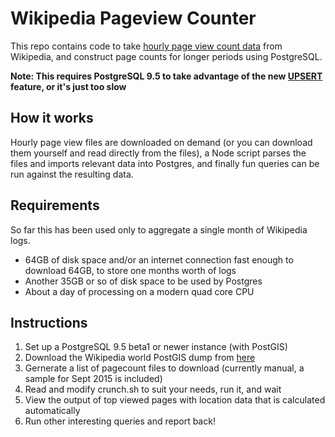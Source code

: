 # Wikipedia Pageview Counter

This repo contains code to take [hourly page view count data](https://dumps.wikimedia.org/other/pagecounts-raw/)
from Wikipedia, and construct page counts for longer periods using PostgreSQL.

**Note: This requires PostgreSQL 9.5 to take advantage of the new
[UPSERT](https://wiki.postgresql.org/wiki/UPSERT) feature, or it's just too slow**


## How it works

Hourly page view files are downloaded on demand (or you can download them yourself and read directly
from the files), a Node script parses the files and imports relevant data into Postgres, and finally
fun queries can be run against the resulting data.

## Requirements

So far this has been used only to aggregate a single month of Wikipedia logs.

* 64GB of disk space and/or an internet connection fast enough to download 64GB, to store one months
  worth of logs
* Another 35GB or so of disk space to be used by Postgres
* About a day of processing on a modern quad core CPU

## Instructions

1. Set up a PostgreSQL 9.5 beta1 or newer instance (with PostGIS)
2. Download the Wikipedia world PostGIS dump from
[here](https://de.wikipedia.org/wiki/Wikipedia:WikiProjekt_Georeferenzierung/Hauptseite/Wikipedia-World/en)
3. Gernerate a list of pagecount files to download (currently manual, a sample for Sept 2015 is
included)
4. Read and modify crunch.sh to suit your needs, run it, and wait
5. View the output of top viewed pages with location data that is calculated automatically
6. Run other interesting queries and report back!
